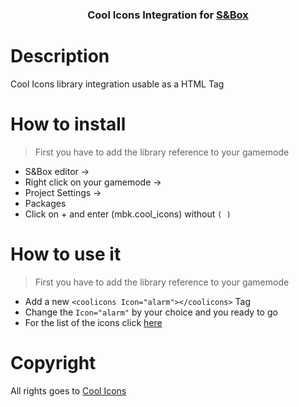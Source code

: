 <h3 align="center">Cool Icons Integration for <a href="[https://asset.party/mbk/cool_icons](https://asset.party/mbk/cool_icons)">S&Box</a></h3>


<h1>Description</h1>
Cool Icons library integration usable as a HTML Tag

<h1>How to install</h1>

> First you have to add the library reference to your gamemode
 - S&Box editor -> 
 - Right click on your gamemode ->
 - Project Settings -> 
 - Packages
 - Click on + and enter (mbk.cool_icons) without ```( )```

<h1>How to use it</h1>

> First you have to add the library reference to your gamemode
 - Add a new ``<coolicons Icon="alarm"></coolicons>`` Tag
 - Change the ``Icon="alarm"`` by your choice and you ready to go
 - For the list of the icons click <a href="[https://github.com/Mbk10201/-SBOX-Cool-Icons/blob/e6bf90cfbe069024e76783b11e59e5b6b93e7560/CoolIcons.razor#L18C7-L133](https://github.com/Mbk10201/-SBOX-Cool-Icons/blob/e6bf90cfbe069024e76783b11e59e5b6b93e7560/CoolIcons.razor#L18C7-L133)">here</a>


<h1>Copyright</h1>
All rights goes to <a href="[https://coolicons.cool](https://coolicons.cool)">Cool Icons</a>
